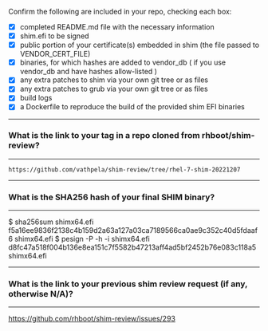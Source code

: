 Confirm the following are included in your repo, checking each box:

 - [X] completed README.md file with the necessary information
 - [X] shim.efi to be signed
 - [X] public portion of your certificate(s) embedded in shim (the file passed to VENDOR_CERT_FILE)
 - [X] binaries, for which hashes are added to vendor_db ( if you use vendor_db and have hashes allow-listed )
 - [X] any extra patches to shim via your own git tree or as files
 - [X] any extra patches to grub via your own git tree or as files
 - [X] build logs
 - [X] a Dockerfile to reproduce the build of the provided shim EFI binaries

-------------------------------------------------------------------------------
### What is the link to your tag in a repo cloned from rhboot/shim-review?
-------------------------------------------------------------------------------
`https://github.com/vathpela/shim-review/tree/rhel-7-shim-20221207`

-------------------------------------------------------------------------------
### What is the SHA256 hash of your final SHIM binary?
-------------------------------------------------------------------------------
$ sha256sum shimx64.efi
f5a16ee9836f2138c4b159d2a63a127a03ca7189566ca0ae9c352c40d5fdaaf6  shimx64.efi
$ pesign -P -h -i shimx64.efi
d8fc47a518f004b136e8ea151c7f5582b47213aff4ad5bf2452b76e083c118a5 shimx64.efi

-------------------------------------------------------------------------------
### What is the link to your previous shim review request (if any, otherwise N/A)?
-------------------------------------------------------------------------------
https://github.com/rhboot/shim-review/issues/293

